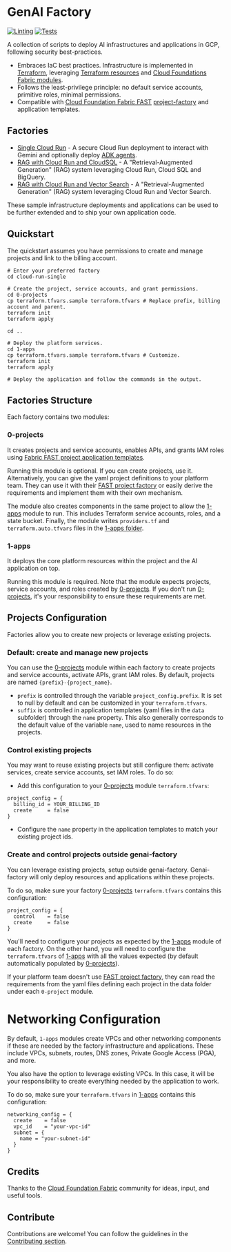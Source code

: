 # GenAI Factory

[![Linting](https://github.com/GoogleCloudPlatform/genai-factory/actions/workflows/linting.yml/badge.svg?event=schedule)](https://github.com/GoogleCloudPlatform/genai-factory/actions/workflows/linting.yml) [![Tests](https://github.com/GoogleCloudPlatform/genai-factory/actions/workflows/tests.yml/badge.svg?event=schedule)](https://github.com/GoogleCloudPlatform/genai-factory/actions/workflows/tests.yml)

A collection of scripts to deploy AI infrastructures and applications in GCP, following security best-practices.

- Embraces IaC best practices. Infrastructure is implemented in [Terraform](https://developer.hashicorp.com/terraform), leveraging [Terraform resources](https://registry.terraform.io/providers/hashicorp/google/latest/docs) and [Cloud Foundations Fabric modules](https://github.com/GoogleCloudPlatform/cloud-foundation-fabric/tree/master/modules).
- Follows the least-privilege principle: no default service accounts, primitive roles, minimal permissions.
- Compatible with [Cloud Foundation Fabric FAST](https://github.com/GoogleCloudPlatform/cloud-foundation-fabric) [project-factory](https://github.com/GoogleCloudPlatform/cloud-foundation-fabric/tree/master/modules/project-factory) and application templates.

## Factories

- [Single Cloud Run](./cloud-run-single/README.md) - A secure Cloud Run deployment to interact with Gemini and optionally deploy [ADK agents](https://google.github.io/adk-docs/deploy/cloud-run/).
- [RAG with Cloud Run and CloudSQL](./cloud-run-single/README.md) - A "Retrieval-Augmented Generation" (RAG) system leveraging Cloud Run, Cloud SQL and BigQuery.
- [RAG with Cloud Run and Vector Search](./cloud-run-rag-search/README.md) - A "Retrieval-Augmented Generation" (RAG) system leveraging Cloud Run and Vector Search.

These sample infrastructure deployments and applications can be used to be further extended and to ship your own application code.

## Quickstart

The quickstart assumes you have permissions to create and manage projects and link
to the billing account.

```shell
# Enter your preferred factory
cd cloud-run-single

# Create the project, service accounts, and grant permissions.
cd 0-projects
cp terraform.tfvars.sample terraform.tfvars # Replace prefix, billing account and parent.
terraform init
terraform apply

cd ..

# Deploy the platform services.
cd 1-apps
cp terraform.tfvars.sample terraform.tfvars # Customize.
terraform init
terraform apply

# Deploy the application and follow the commands in the output.
```

## Factories Structure

Each factory contains two modules:

### 0-projects

It creates projects and service accounts, enables APIs, and grants IAM roles using [Fabric FAST project application templates](https://github.com/GoogleCloudPlatform/cloud-foundation-fabric/tree/master/modules/project-factory).

Running this module is optional. If you can create projects, use it. Alternatively, you can give the yaml project definitions to your platform team. They can use it with their [FAST project factory](https://github.com/GoogleCloudPlatform/cloud-foundation-fabric/tree/master/fast/stages/2-project-factory) or easily derive the requirements and implement them with their own mechanism.

The module also creates components in the same project to allow the [1-apps](#1-apps) module to run. This includes Terraform service accounts, roles, and a state bucket. Finally, the module writes `providers.tf` and `terraform.auto.tfvars` files in the [1-apps folder](#1-apps).

### 1-apps

It deploys the core platform resources within the project and the AI application on top.

Running this module is required. Note that the module expects projects, service accounts, and roles created by [0-projects](#0-projects). If you don't run [0-projects](#0-projects), it's your responsibility to ensure these requirements are met.

## Projects Configuration

Factories allow you to create new projects or leverage existing projects.

### Default: create and manage new projects

You can use the [0-projects](#0-projects) module within each factory to create projects and service accounts, activate APIs, grant IAM roles. By default, projects are named `{prefix}-{project_name}`.

- `prefix` is controlled through the variable `project_config.prefix`. It is set to null by default and can be customized in your `terraform.tfvars`.
- `suffix` is controlled in application templates (yaml files in the `data` subfolder) through the `name` property. This also generally corresponds to the default value of the variable `name`, used to name resources in the projects.

### Control existing projects

You may want to reuse existing projects but still configure them: activate services, create service accounts, set IAM roles. To do so:

- Add this configuration to your [0-projects](#0-projects) module `terraform.tfvars`:

```hcl
project_config = {
  billing_id = YOUR_BILLING_ID
  create     = false
}
```

- Configure the `name` property in the application templates to match your existing project ids.

### Create and control projects outside genai-factory

You can leverage existing projects, setup outside genai-factory.
Genai-factory will only deploy resources and applications within these projects.

To do so, make sure your factory [0-projects](#0-projects) `terraform.tfvars` contains this configuration:

```hcl
project_config = {
  control    = false
  create     = false
}
```

You'll need to configure your projects as expected by the [1-apps](#1-apps) module of each factory.
On the other hand, you will need to configure the `terraform.tfvars` of [1-apps](#1-apps) with all the values expected (by default automatically populated by [0-projects](#0-projects)).

If your platform team doesn't use [FAST project factory](https://github.com/GoogleCloudPlatform/cloud-foundation-fabric/tree/master/fast/stages/2-project-factory), they can read the requirements from the yaml files defining each project in the data folder under each `0-project` module.

# Networking Configuration

By default, `1-apps` modules create VPCs and other networking components if these are needed by the factory infrastructure and applications.
These include VPCs, subnets, routes, DNS zones, Private Google Access (PGA), and more.

You also have the option to leverage existing VPCs. In this case, it will be your responsibility to create everything needed by the application to work.

To do so, make sure your `terraform.tfvars` in [1-apps](#1-apps) contains this configuration:

```hcl
networking_config = {
  create    = false
  vpc_id    = "your-vpc-id"
  subnet = {
    name = "your-subnet-id"
  }
}
```

## Credits

Thanks to the [Cloud Foundation Fabric](https://github.com/GoogleCloudPlatform/cloud-foundation-fabric) community for ideas, input, and useful tools.

## Contribute

Contributions are welcome! You can follow the guidelines in the [Contributing section](./CONTRIBUTING.md).
